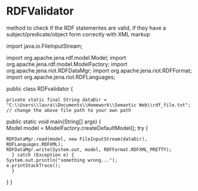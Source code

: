 # RDFValidator
method to check if the RDF statementes are valid, if they have a subject/predicate/object form correctly with XML markup

import java.io.FileInputStream;

import org.apache.jena.rdf.model.Model;
import org.apache.jena.rdf.model.ModelFactory;
import org.apache.jena.riot.RDFDataMgr;
import org.apache.jena.riot.RDFFormat;
import org.apache.jena.riot.RDFLanguages;

public class RDFvalidator {
    
    private static final String dataDir = "C:\\Users\\laura\\Documents\\Homework\\Semantic Web\\rdf_file.txt";
    // change the above file path to your own path
    
   public static void main(String[] args) {        
      Model model = ModelFactory.createDefaultModel();
      try {
    
    RDFDataMgr.read(model, new FileInputStream(dataDir), RDFLanguages.RDFXML);
    RDFDataMgr.write(System.out, model, RDFFormat.RDFXML_PRETTY);
      } catch (Exception e) {
    System.out.println("something wrong...");
    e.printStackTrace();
      }
   }
}

